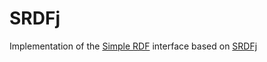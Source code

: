 # SRDFj 

Implementation of the [Simple RDF](https://github.com/labra/shaclex/tree/master/modules/srdf) interface based on [SRDFj](http://rdf4j.org/)